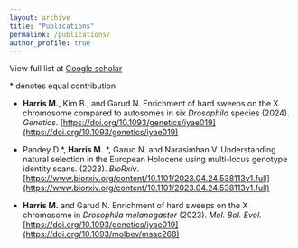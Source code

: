 ```yaml
---
layout: archive
title: "Publications"
permalink: /publications/
author_profile: true
---
```


View full list at [Google scholar](https://scholar.google.com/citations?user=zcTGqiwAAAAJ&hl=en)

\* denotes equal contribution

+ **Harris M.**, Kim B., and Garud N. Enrichment of hard sweeps on the X chromosome compared to autosomes in six _Drosophila_ species (2024). _Genetics_.
  [https://doi.org/10.1093/genetics/iyae019](https://doi.org/10.1093/genetics/iyae019) 

+ Pandey D.*, **Harris M.** *, Garud N. and Narasimhan V. Understanding natural selection in the European Holocene using multi-locus genotype identity scans.
(2023). _BioRxiv_.[https://www.biorxiv.org/content/10.1101/2023.04.24.538113v1.full](https://www.biorxiv.org/content/10.1101/2023.04.24.538113v1.full)
  
+ **Harris M.** and Garud N. Enrichment of hard sweeps on the X chromosome in _Drosophila melanogaster_ (2023). _Mol. Bol. Evol._
  [https://doi.org/10.1093/genetics/iyae019](https://doi.org/10.1093/molbev/msac268)

